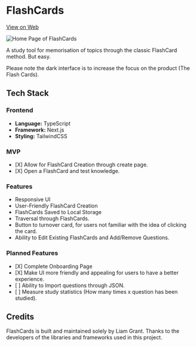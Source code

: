 <h1>FlashCards</h1>
<a href="https://ezflashcards.vercel.app/">View on Web</a>

![Home Page of FlashCards](https://i.imgur.com/8SnQiFM.png) 

<p>A study tool for memorisation of topics through the classic FlashCard method. But easy.</p>
<p>Please note the dark interface is to increase the focus on the product (The Flash Cards).</p>
<h2>Tech Stack</h2>

<h3>Frontend</h3>

<ul>
	<li><strong>Language:</strong> TypeScript</li>
	<li><strong>Framework:</strong> Next.js</li>
	<li><strong>Styling:</strong> TailwindCSS</li>
</ul>

<h3>MVP</h3>
<ul>
<li>[X] Allow for FlashCard Creation through create page.</li>
<li>[X] Open a FlashCard and test knowledge.</li>
</ul>

<h3>Features</h3>
<ul>
  <li>Responsive UI</li>
  <li>User-Friendly FlashCard Creation</li>
  <li>FlashCards Saved to Local Storage</li>
  <li>Traversal through FlashCards.</li>
  <li>Button to turnover card, for users not familiar with the idea of clicking the card.</li>
<li>Ability to Edit Existing FlashCards and Add/Remove Questions.</li>
</ul>

<h3>Planned Features</h3>
<ul>
  <li>[X] Complete Onboarding Page</li>
  <li>[X] Make UI more friendly and appealing for users to have a better experience.</li>
  <li>[ ] Ability to Import questions through JSON.</li>
  <li>[ ] Measure study statistics (How many times x question has been studied).</li>
</ul>

<!--
<h3>Bugs to Fix</h3>
<ul>
	<li>[ ] </li>
	<li>[ ] </li>
	<li>[ ] </li>
</ul>
-->
<h2>Credits</h2>

<p>FlashCards is built and maintained solely by Liam Grant. Thanks to the developers of the libraries and frameworks used in this project.</p>
